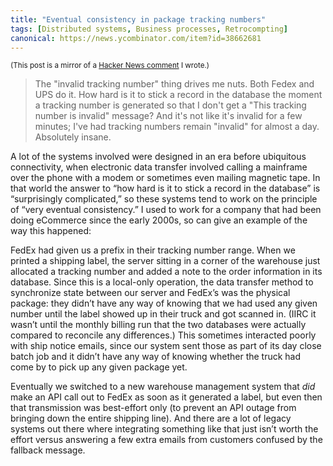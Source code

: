 ```yaml
---
title: "Eventual consistency in package tracking numbers"
tags: [Distributed systems, Business processes, Retrocompting]
canonical: https://news.ycombinator.com/item?id=38662681
---
```

<small>(This post is a mirror of a [Hacker News comment](https://news.ycombinator.com/item?id=38662681) I wrote.)</small>

> The "invalid tracking number" thing drives me nuts. Both Fedex and UPS do it. How hard is it to stick a record in the database the moment a tracking number is generated so that I don't get a "This tracking number is invalid" message? And it's not like it's invalid for a few minutes; I've had tracking numbers remain "invalid" for almost a day. Absolutely insane.

A lot of the systems involved were designed in an era before ubiquitous connectivity, when electronic data transfer involved calling a mainframe over the phone with a modem or sometimes even mailing magnetic tape. In that world the answer to “how hard is it to stick a record in the database” is “surprisingly complicated,” so these systems tend to work on the principle of “very eventual consistency.” I used to work for a company that had been doing eCommerce since the early 2000s, so can give an example of the way this happened:

<!--more-->

FedEx had given us a prefix in their tracking number range. When we printed a shipping label, the server sitting in a corner of the warehouse just allocated a tracking number and added a note to the order information in its database. Since this is a local-only operation, the data transfer method to synchronize state between our server and FedEx’s was the physical package: they didn’t have any way of knowing that we had used any given number until the label showed up in their truck and got scanned in. (IIRC it wasn’t until the monthly billing run that the two databases were actually compared to reconcile any differences.) This sometimes interacted poorly with ship notice emails, since our system sent those as part of its day close batch job and it didn’t have any way of knowing whether the truck had come by to pick up any given package yet.

Eventually we switched to a new warehouse management system that *did* make an API call out to FedEx as soon as it generated a label, but even then that transmission was best-effort only (to prevent an API outage from bringing down the entire shipping line). And there are a lot of legacy systems out there where integrating something like that just isn’t worth the effort versus answering a few extra emails from customers confused by the fallback message.
